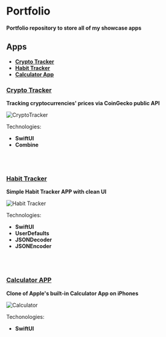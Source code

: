 # Portfolio
**Portfolio repository to store all of my showcase apps**

## Apps

 * **[Crypto Tracker](#crypto-tracker)**<br>
 * **[Habit Tracker](#habit-tracker)**<br>
 * **[Calculator App](#calculator-app)**<br>

### [Crypto Tracker](https://github.com/kamilskrzynski/CryptoTracker)

**Tracking cryptocurrencies' prices via CoinGecko public API**

![CryptoTracker](https://user-images.githubusercontent.com/56888971/171407809-03443329-6e51-4038-946a-4f079eaba196.png)

Technologies:
  * **SwiftUI**
  * **Combine**

<br />
<br />

### [Habit Tracker](https://github.com/kamilskrzynski/HabitTracker)

**Simple Habit Tracker APP with clean UI**

![Habit Tracker](https://user-images.githubusercontent.com/56888971/171418414-01f81e7d-9e81-4b2b-b6a6-e9b16e5e5baa.png)

Technologies:
  * **SwiftUI**
  * **UserDefaults**
  * **JSONDecoder**
  * **JSONEncoder**

<br>
<br>

### [Calculator APP](https://github.com/kamilskrzynski/Calculator)

**Clone of Apple's built-in Calculator App on iPhones**

![Calculator](https://user-images.githubusercontent.com/56888971/171413429-01d87bca-d759-4d28-9bb3-d6bc279627ba.png)

Techonologies:
  * **SwiftUI**
